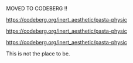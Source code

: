 MOVED TO CODEBERG !!

https://codeberg.org/inert_aesthetic/pasta-physic

https://codeberg.org/inert_aesthetic/pasta-physic

https://codeberg.org/inert_aesthetic/pasta-physic

This is not the place to be.
